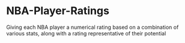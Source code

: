 # NBA-Player-Ratings

Giving each NBA player a numerical rating based on a combination of various stats, along with a rating representative of their potential 
